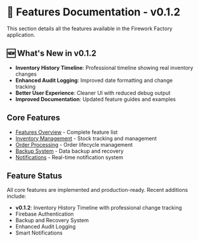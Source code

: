 # 🎯 Features Documentation - v0.1.2

This section details all the features available in the Firework Factory application.

## 🆕 What's New in v0.1.2
- **Inventory History Timeline**: Professional timeline showing real inventory changes
- **Enhanced Audit Logging**: Improved date formatting and change tracking
- **Better User Experience**: Cleaner UI with reduced debug output
- **Improved Documentation**: Updated feature guides and examples

## Core Features

- [Features Overview](./overview.md) - Complete feature list
- [Inventory Management](./inventory-management.md) - Stock tracking and management
- [Order Processing](./order-processing.md) - Order lifecycle management
- [Backup System](./backup-system.md) - Data backup and recovery
- [Notifications](./notifications.md) - Real-time notification system

## Feature Status

All core features are implemented and production-ready. Recent additions include:
- **v0.1.2**: Inventory History Timeline with professional change tracking
- Firebase Authentication
- Backup and Recovery System
- Enhanced Audit Logging
- Smart Notifications
